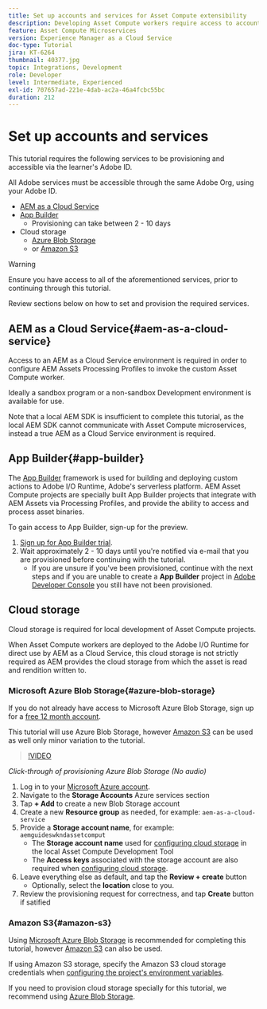 ```yaml
---
title: Set up accounts and services for Asset Compute extensibility
description: Developing Asset Compute workers require access to accounts and services including AEM as a Cloud Service, App Builder, and cloud storage provided by Microsoft or Amazon.
feature: Asset Compute Microservices
version: Experience Manager as a Cloud Service
doc-type: Tutorial
jira: KT-6264
thumbnail: 40377.jpg
topic: Integrations, Development
role: Developer
level: Intermediate, Experienced
exl-id: 707657ad-221e-4dab-ac2a-46a4fcbc55bc
duration: 212
---
```

# Set up accounts and services

This tutorial requires the following services to be provisioning and accessible via the learner's Adobe ID.

All Adobe services must be accessible through the same Adobe Org, using your Adobe ID.

+ [AEM as a Cloud Service](#aem-as-a-cloud-service)
+ [App Builder](#app-builder) 
    + Provisioning can take between 2 - 10 days
+ Cloud storage
    + [Azure Blob Storage](https://azure.microsoft.com/en-us/services/storage/blobs/)
    + or [Amazon S3](https://aws.amazon.com/s3/?did=ft_card&trk=ft_card)

>[!WARNING]
>
>Ensure you have access to all of the aforementioned services, prior to continuing through this tutorial.
> 
> Review sections below on how to set and provision the required services.

## AEM as a Cloud Service{#aem-as-a-cloud-service}

Access to an AEM as a Cloud Service environment is required in order to configure AEM Assets Processing Profiles to invoke the custom Asset Compute worker. 

Ideally a sandbox program or a non-sandbox Development environment is available for use.

Note that a local AEM SDK is insufficient to complete this tutorial, as the local AEM SDK cannot communicate with Asset Compute microservices, instead a true AEM as a Cloud Service environment is required.

## App Builder{#app-builder}

The [App Builder](https://developer.adobe.com/app-builder/) framework is used for building and deploying custom actions to Adobe I/O Runtime, Adobe's serverless platform. AEM Asset Compute projects are specially built App Builder projects that integrate with AEM Assets via Processing Profiles, and provide the ability to access and process asset binaries.

To gain access to App Builder, sign-up for the preview.

1. [Sign up for App Builder trial](https://developer.adobe.com/app-builder/trial/). 
1. Wait approximately 2 - 10 days until you're notified via e-mail that you are provisioned before continuing with the tutorial.
    + If you are unsure if you've been provisioned, continue with the next steps and if you are unable to create a __App Builder__ project in [Adobe Developer Console](https://developer.adobe.com/console/) you still have not been provisioned.

## Cloud storage

Cloud storage is required for local development of Asset Compute projects. 

When Asset Compute workers are deployed to the Adobe I/O Runtime for direct use by AEM as a Cloud Service, this cloud storage is not strictly required as AEM provides the cloud storage from which the asset is read and rendition written to. 

### Microsoft Azure Blob Storage{#azure-blob-storage}

If you do not already have access to Microsoft Azure Blob Storage, sign up for a [free 12 month account](https://azure.microsoft.com/en-us/free/).

This tutorial will use Azure Blob Storage, however [Amazon S3](#amazon-s3) can be used as well only minor variation to the tutorial.

>[!VIDEO](https://video.tv.adobe.com/v/40377?quality=12&learn=on)

_Click-through of provisioning Azure Blob Storage (No audio)_

1. Log in to your [Microsoft Azure account](https://azure.microsoft.com/en-us/account/).
1. Navigate to the __Storage Accounts__ Azure services section
1. Tap __+ Add__ to create a new Blob Storage account
1. Create a new __Resource group__ as needed, for example: `aem-as-a-cloud-service`
1. Provide a __Storage account name__, for example: `aemguideswkndassetcomput`
    + The __Storage account name__  used for [configuring cloud storage](../develop/environment-variables.md) in the local Asset Compute Development Tool
    + The __Access keys__ associated with the storage account are also required when [configuring cloud storage](../develop/environment-variables.md).
1. Leave everything else as default, and tap the __Review + create__ button
    + Optionally, select the __location__ close to you.
1. Review the provisioning request for correctness, and tap __Create__ button if satified

### Amazon S3{#amazon-s3} 

Using [Microsoft Azure Blob Storage](#azure-blob-storage) is recommended for completing this tutorial, however [Amazon S3](https://aws.amazon.com/s3/?did=ft_card&trk=ft_card) can also be used.

If using Amazon S3 storage, specify the Amazon S3 cloud storage credentials when [configuring the project's environment variables](../develop/environment-variables.md#amazon-s3).

If you need to provision cloud storage specially for this tutorial, we recommend using [Azure Blob Storage](#azure-blob-storage).
